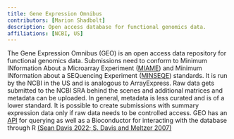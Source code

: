 ```yaml
---
title: Gene Expression Omnibus
contributors: [Marion Shadbolt]
description: Open access database for functional genomics data.
affiliations: [NCBI, US]
---
```


The Gene Expression Omnibus (GEO) is an open access data repository for functional genomics data. Submissions need to conform to Minimum INformation About a Microarray Experiment ([MIAME](https://doi.org/10.25504/FAIRsharing.32b10v)) and Minimum INformation about a SEQuencing Experiment ([MINSEQE](https://doi.org/10.25504/FAIRsharing.a55z32)) standards. It is run by the NCBI in the US and is analogous to ArrayExpress. Raw data gets submitted to the NCBI SRA behind the scenes and additional matrices and metadata can be uploaded. In general, metadata is less curated and is of a lower standard. It is possible to create submissions with summary expression data only if raw data needs to be controlled access. GEO has an [API](https://www.ncbi.nlm.nih.gov/geo/info/geo_paccess.html) for querying as well as a Bioconductor for interacting with the database through R [(Sean Davis 2022; S. Davis and Meltzer 2007)](https://www.zotero.org/google-docs/?bPMDmu)
